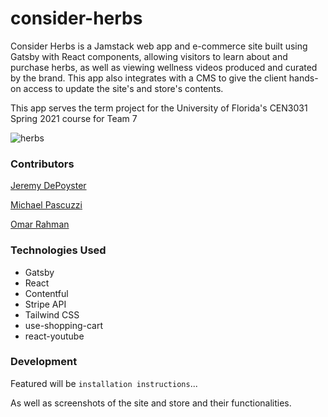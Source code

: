 
# consider-herbs
Consider Herbs is a Jamstack web app and e-commerce site built using Gatsby with React components, allowing visitors to learn about and purchase herbs, as well as viewing wellness videos produced and curated by the brand. This app also integrates with a CMS to give the client hands-on access to update the site's and store's contents.

This app serves the term project for the University of Florida's CEN3031 Spring 2021 course for Team 7

![herbs](https://assets.rebelmouse.io/eyJhbGciOiJIUzI1NiIsInR5cCI6IkpXVCJ9.eyJpbWFnZSI6Imh0dHBzOi8vYXNzZXRzLnJibC5tcy8yMjExNDE4MC9vcmlnaW4uanBnIiwiZXhwaXJlc19hdCI6MTY2MzMwMDc1MH0.kwJLT77dLIvCs0D9qdAAPF_WISIbzHNH9JalMIJO6Q0/img.jpg?width=1245&quality=85&coordinates=0,0,0,0&height=700)

### Contributors
[Jeremy DePoyster](https://github.com/maulgoth)

[Michael Pascuzzi](https://github.com/gatorpazz)

[Omar Rahman](https://github.com/IBeRamen)


### Technologies Used

 - Gatsby
 - React
 - Contentful
 - Stripe API
 - Tailwind CSS
 - use-shopping-cart
 - react-youtube

### Development

Featured will be `installation instructions`...

As well as screenshots of the site and store and their functionalities.
